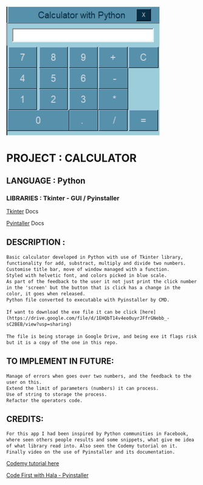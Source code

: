
![](assets/images/ss-gui.png)

# PROJECT : CALCULATOR

## LANGUAGE : Python

### LIBRARIES : Tkinter - GUI / Pyinstaller

   [Tkinter](https://docs.python.org/3/library/tkinter.html#module-tkinter) Docs

   [Pyintaller](https://pyinstaller.org/en/stable/) Docs

## DESCRIPTION : 

    Basic calculator developed in Python with use of Tkinter library, functionality for add, substract, multiply and divide two numbers.
    Customise title bar, move of window managed with a function.
    Styled with helvetic font, and colors picked in blue scale.
    As part of the feedback to the user it not just print the click number in the 'screen' but the button that is click has a change in the color, it goes when released.
    Python file converted to executable with Pyinstaller by CMD.

    If want to download the exe file it can be click [here](https://drive.google.com/file/d/1EHQbT14v4eo0uyrJFfrGNebb_-sC2BEB/view?usp=sharing)

    The file is being storage in Google Drive, and being exe it flags risk but it is a copy of the one in this repo.

## TO IMPLEMENT IN FUTURE:

    Manage of errors when goes over two numbers, and the feedback to the user on this.
    Extend the limit of parameters (numbers) it can process.
    Use of string to storage the process.
    Refactor the operators code.


## CREDITS:

    For this app I had been inspired by Python communities in Facebook, where seen others people results and some snippets, what give me idea of what library read into. Also seen the Codemy tutorial on it. Finally video on the use of Pyinstaller and its documentation.
    
   [Codemy tutorial here](https://www.youtube.com/watch?v=s0cpxPSN4k4)

   [Code First with Hala - Pyinstaller](https://www.youtube.com/watch?app=desktop&v=Iv_dECet_oM)